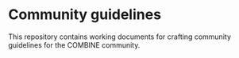 Community guidelines
====================

This repository contains working documents for crafting community guidelines for the COMBINE community.
